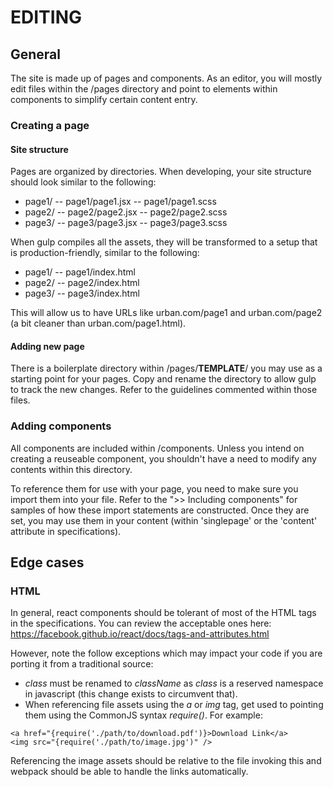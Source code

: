 # EDITING #

## General ##

The site is made up of pages and components.  As an editor, you will mostly edit files within the /pages directory and point to elements within components to simplify certain content entry.

### Creating a page ###

#### Site structure ####

Pages are organized by directories.  When developing, your site structure should look similar to the following:

- page1/
-- page1/page1.jsx
-- page1/page1.scss
- page2/
-- page2/page2.jsx
-- page2/page2.scss
- page3/
-- page3/page3.jsx
-- page3/page3.scss

When gulp compiles all the assets, they will be transformed to a setup that is production-friendly, similar to the following:

- page1/
-- page1/index.html
- page2/
-- page2/index.html
- page3/
-- page3/index.html

This will allow us to have URLs like urban.com/page1 and urban.com/page2 (a bit cleaner than urban.com/page1.html).

#### Adding new page ####

There is a boilerplate directory within /pages/__TEMPLATE__/ you may use as a starting point for your pages.  Copy and rename the directory to allow gulp to track the new changes.  Refer to the guidelines commented within those files.

### Adding components ###

All components are included within /components.  Unless you intend on creating a reuseable component, you shouldn't have a need to modify any contents within this directory.

To reference them for use with your page, you need to make sure you import them into your file.  Refer to the ">> Including components" for samples of how these import statements are constructed.  Once they are set, you may use them in your content (within 'singlepage' or the 'content' attribute in specifications).

## Edge cases ##

### HTML ###

In general, react components should be tolerant of most of the HTML tags in the specifications.  You can review the acceptable ones here: https://facebook.github.io/react/docs/tags-and-attributes.html

However, note the follow exceptions which may impact your code if you are porting it from a traditional source:

* *class* must be renamed to *className* as *class* is a reserved namespace in javascript (this change exists to circumvent that).
* When referencing file assets using the *a* or *img* tag, get used to pointing them using the CommonJS syntax *require()*.  For example:

```
<a href="{require('./path/to/download.pdf')}>Download Link</a>
<img src="{require('./path/to/image.jpg')" />
```
Referencing the image assets should be relative to the file invoking this and webpack should be able to handle the links automatically.